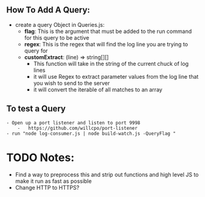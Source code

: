 ## How To Add A Query:
- create a query Object in Queries.js:
    - **flag**: This is the argument that must be added to the run command for this query to be active
    - **regex**: This is the regex that will find the log line you are trying to query for
    - **customExtract**: (line) => string[][] 
         -   This function will take in the string of the current chuck of log lines
         -   it will use Regex to extract parameter values from the log line that you wish to send to the server
         -   it will convert the iterable of all matches to an array

## To test a Query
    - Open up a port listener and listen to port 9998
        -   https://github.com/willcpo/port-listener
    - run "node log-consumer.js | node build-watch.js -QueryFlag "


# TODO Notes:
- Find a way to preprocess this and strip out functions and high level JS to make it run as fast as possible
- Change HTTP to HTTPS?
